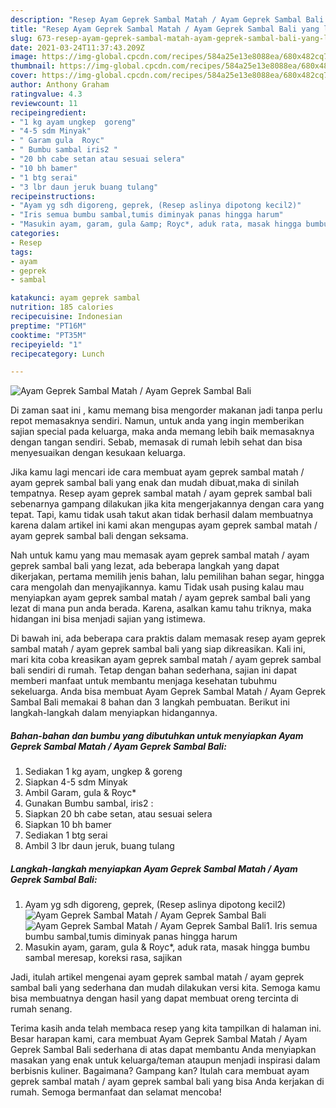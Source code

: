 ```yaml
---
description: "Resep Ayam Geprek Sambal Matah / Ayam Geprek Sambal Bali yang lezat dan Mudah Dibuat"
title: "Resep Ayam Geprek Sambal Matah / Ayam Geprek Sambal Bali yang lezat dan Mudah Dibuat"
slug: 673-resep-ayam-geprek-sambal-matah-ayam-geprek-sambal-bali-yang-lezat-dan-mudah-dibuat
date: 2021-03-24T11:37:43.209Z
image: https://img-global.cpcdn.com/recipes/584a25e13e8088ea/680x482cq70/ayam-geprek-sambal-matah-ayam-geprek-sambal-bali-foto-resep-utama.jpg
thumbnail: https://img-global.cpcdn.com/recipes/584a25e13e8088ea/680x482cq70/ayam-geprek-sambal-matah-ayam-geprek-sambal-bali-foto-resep-utama.jpg
cover: https://img-global.cpcdn.com/recipes/584a25e13e8088ea/680x482cq70/ayam-geprek-sambal-matah-ayam-geprek-sambal-bali-foto-resep-utama.jpg
author: Anthony Graham
ratingvalue: 4.3
reviewcount: 11
recipeingredient:
- "1 kg ayam ungkep  goreng"
- "4-5 sdm Minyak"
- " Garam gula  Royc"
- " Bumbu sambal iris2 "
- "20 bh cabe setan atau sesuai selera"
- "10 bh bamer"
- "1 btg serai"
- "3 lbr daun jeruk buang tulang"
recipeinstructions:
- "Ayam yg sdh digoreng, geprek, (Resep aslinya dipotong kecil2)"
- "Iris semua bumbu sambal,tumis diminyak panas hingga harum"
- "Masukin ayam, garam, gula &amp; Royc*, aduk rata, masak hingga bumbu sambal meresap, koreksi rasa, sajikan"
categories:
- Resep
tags:
- ayam
- geprek
- sambal

katakunci: ayam geprek sambal 
nutrition: 185 calories
recipecuisine: Indonesian
preptime: "PT16M"
cooktime: "PT35M"
recipeyield: "1"
recipecategory: Lunch

---
```



![Ayam Geprek Sambal Matah / Ayam Geprek Sambal Bali](https://img-global.cpcdn.com/recipes/584a25e13e8088ea/680x482cq70/ayam-geprek-sambal-matah-ayam-geprek-sambal-bali-foto-resep-utama.jpg)

Di zaman  saat ini , kamu memang bisa mengorder makanan jadi tanpa perlu repot memasaknya sendiri. Namun, untuk anda yang ingin memberikan sajian special pada keluarga, maka anda memang lebih baik memasaknya dengan tangan sendiri. Sebab, memasak di rumah lebih sehat dan bisa menyesuaikan dengan kesukaan keluarga.

Jika kamu lagi mencari ide cara membuat ayam geprek sambal matah / ayam geprek sambal bali yang enak dan mudah dibuat,maka di sinilah tempatnya. Resep ayam geprek sambal matah / ayam geprek sambal bali  sebenarnya gampang dilakukan jika kita mengerjakannya dengan cara yang tepat. Tapi, kamu tidak usah takut akan tidak berhasil dalam membuatnya 
karena dalam artikel ini kami akan mengupas ayam geprek sambal matah / ayam geprek sambal bali dengan seksama.  



Nah untuk kamu yang mau memasak ayam geprek sambal matah / ayam geprek sambal bali yang lezat, ada beberapa langkah yang dapat dikerjakan, pertama memilih jenis bahan, lalu pemilihan bahan segar, hingga cara mengolah dan menyajikannya. kamu Tidak usah pusing kalau mau menyiapkan ayam geprek sambal matah / ayam geprek sambal bali yang lezat di mana pun anda berada. Karena, asalkan kamu  tahu triknya, maka hidangan ini bisa menjadi sajian yang istimewa.

Di bawah ini, ada beberapa cara praktis  dalam memasak resep ayam geprek sambal matah / ayam geprek sambal bali yang siap dikreasikan. Kali ini, mari kita coba kreasikan ayam geprek sambal matah / ayam geprek sambal bali sendiri di rumah. Tetap dengan bahan sederhana, sajian ini dapat memberi manfaat untuk membantu menjaga kesehatan tubuhmu sekeluarga. Anda bisa membuat Ayam Geprek Sambal Matah / Ayam Geprek Sambal Bali memakai 8 bahan dan 3 langkah pembuatan. Berikut ini langkah-langkah dalam menyiapkan hidangannya.

<!--inarticleads1-->

##### Bahan-bahan dan bumbu yang dibutuhkan untuk menyiapkan Ayam Geprek Sambal Matah / Ayam Geprek Sambal Bali:

1. Sediakan 1 kg ayam, ungkep &amp; goreng
1. Siapkan 4-5 sdm Minyak
1. Ambil  Garam, gula &amp; Royc*
1. Gunakan  Bumbu sambal, iris2 :
1. Siapkan 20 bh cabe setan, atau sesuai selera
1. Siapkan 10 bh bamer
1. Sediakan 1 btg serai
1. Ambil 3 lbr daun jeruk, buang tulang




<!--inarticleads2-->

##### Langkah-langkah menyiapkan Ayam Geprek Sambal Matah / Ayam Geprek Sambal Bali:

1. Ayam yg sdh digoreng, geprek, (Resep aslinya dipotong kecil2)
<img src="https://img-global.cpcdn.com/steps/d48f58d73d3b4f0d/160x128cq70/ayam-geprek-sambal-matah-ayam-geprek-sambal-bali-langkah-memasak-1-foto.jpg" alt="Ayam Geprek Sambal Matah / Ayam Geprek Sambal Bali"><img src="https://img-global.cpcdn.com/steps/51fb3915f69a8df2/160x128cq70/ayam-geprek-sambal-matah-ayam-geprek-sambal-bali-langkah-memasak-1-foto.jpg" alt="Ayam Geprek Sambal Matah / Ayam Geprek Sambal Bali">1. Iris semua bumbu sambal,tumis diminyak panas hingga harum
1. Masukin ayam, garam, gula &amp; Royc*, aduk rata, masak hingga bumbu sambal meresap, koreksi rasa, sajikan




Jadi, itulah artikel mengenai  ayam geprek sambal matah / ayam geprek sambal bali  yang sederhana dan mudah dilakukan versi kita. Semoga kamu bisa membuatnya dengan hasil yang dapat membuat oreng tercinta di rumah senang. 

Terima kasih anda telah membaca resep yang kita tampilkan di halaman ini. Besar harapan kami, cara membuat  Ayam Geprek Sambal Matah / Ayam Geprek Sambal Bali sederhana di atas dapat membantu Anda menyiapkan masakan yang enak untuk keluarga/teman ataupun menjadi inspirasi dalam berbisnis kuliner. Bagaimana? Gampang kan? Itulah cara membuat ayam geprek sambal matah / ayam geprek sambal bali yang bisa Anda kerjakan di rumah. Semoga bermanfaat dan selamat mencoba!

